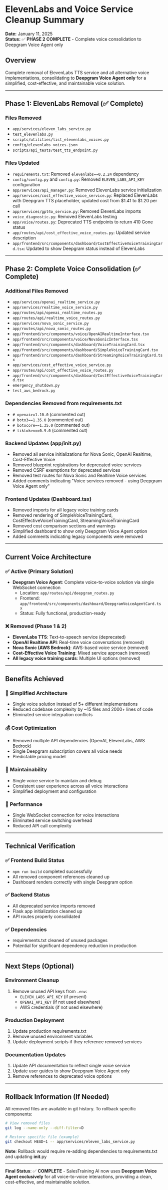 # ElevenLabs and Voice Service Cleanup Summary

**Date:** January 11, 2025  
**Status:** ✅ **PHASE 2 COMPLETE** - Complete voice consolidation to Deepgram Voice Agent only

## Overview
Complete removal of ElevenLabs TTS service and all alternative voice implementations, consolidating to **Deepgram Voice Agent only** for a simplified, cost-effective, and maintainable voice solution.

---

## Phase 1: ElevenLabs Removal (✅ Complete)

### Files Removed
- `app/services/eleven_labs_service.py`
- `test_elevenlabs.py`
- `scripts/utilities/list_elevenlabs_voices.py`
- `config/elevenlabs_voices.json`
- `scripts/api_tests/test_tts_endpoint.py`

### Files Updated
- `requirements.txt`: Removed `elevenlabs==0.2.24` dependency
- `config/config.py` and `config.py`: Removed `ELEVEN_LABS_API_KEY` configuration
- `app/services/api_manager.py`: Removed ElevenLabs service initialization
- `app/services/cost_effective_voice_service.py`: Replaced ElevenLabs with Deepgram TTS placeholder, updated cost from $1.41 to $1.20 per call
- `app/services/gpt4o_service.py`: Removed ElevenLabs imports
- `voice_diagnostic.py`: Removed ElevenLabs testing
- `app/voice/routes.py`: Deprecated TTS endpoints to return 410 Gone status
- `app/routes/api/cost_effective_voice_routes.py`: Updated service description
- `app/frontend/src/components/dashboard/CostEffectiveVoiceTrainingCard.tsx`: Updated to show Deepgram status instead of ElevenLabs

---

## Phase 2: Complete Voice Consolidation (✅ Complete)

### Additional Files Removed
- `app/services/openai_realtime_service.py`
- `app/services/realtime_voice_service.py` 
- `app/routes/api/openai_realtime_routes.py`
- `app/routes/api/realtime_voice_routes.py`
- `app/services/nova_sonic_service.py`
- `app/routes/api/nova_sonic_routes.py`
- `app/frontend/src/components/voice/OpenAIRealtimeInterface.tsx`
- `app/frontend/src/components/voice/NovaSonicInterface.tsx`
- `app/frontend/src/components/dashboard/VoiceTrainingCard.tsx`
- `app/frontend/src/components/dashboard/SimpleVoiceTrainingCard.tsx`
- `app/frontend/src/components/dashboard/StreamingVoiceTrainingCard.tsx`
- `app/services/cost_effective_voice_service.py`
- `app/routes/api/cost_effective_voice_routes.py`
- `app/frontend/src/components/dashboard/CostEffectiveVoiceTrainingCard.tsx`
- `emergency_shutdown.py`
- `test_aws_bedrock.py`

### Dependencies Removed from requirements.txt
- `# openai>=1.10.0` (commented out)
- `# boto3==1.35.0` (commented out)
- `# botocore==1.35.0` (commented out)
- `# tiktoken==0.9.0` (commented out)

### Backend Updates (app/__init__.py)
- Removed all service initializations for Nova Sonic, OpenAI Realtime, Cost-Effective Voice
- Removed blueprint registrations for deprecated voice services
- Removed CSRF exemptions for deprecated services
- Removed test routes for Nova Sonic and Realtime Voice services
- Added comments indicating "Voice services removed - using Deepgram Voice Agent only"

### Frontend Updates (Dashboard.tsx)
- Removed imports for all legacy voice training cards
- Removed rendering of SimpleVoiceTrainingCard, CostEffectiveVoiceTrainingCard, StreamingVoiceTrainingCard
- Removed cost comparison sections and warnings
- Simplified dashboard to show only Deepgram Voice Agent option
- Added comments indicating legacy components were removed

---

## Current Voice Architecture

### ✅ Active (Primary Solution)
- **Deepgram Voice Agent**: Complete voice-to-voice solution via single WebSocket connection
  - Location: `app/routes/api/deepgram_routes.py`
  - Frontend: `app/frontend/src/components/dashboard/DeepgramVoiceAgentCard.tsx`
  - Status: Fully functional, production-ready

### ❌ Removed (Phase 1 & 2)
- **ElevenLabs TTS**: Text-to-speech service (deprecated)
- **OpenAI Realtime API**: Real-time voice conversations (removed)
- **Nova Sonic (AWS Bedrock)**: AWS-based voice service (removed)
- **Cost-Effective Voice Training**: Mixed service approach (removed)
- **All legacy voice training cards**: Multiple UI options (removed)

---

## Benefits Achieved

### 🎯 **Simplified Architecture**
- Single voice solution instead of 5+ different implementations
- Reduced codebase complexity by ~15 files and 2000+ lines of code
- Eliminated service integration conflicts

### 💰 **Cost Optimization**
- Removed multiple API dependencies (OpenAI, ElevenLabs, AWS Bedrock)
- Single Deepgram subscription covers all voice needs
- Predictable pricing model

### 🔧 **Maintainability**
- Single voice service to maintain and debug
- Consistent user experience across all voice interactions
- Simplified deployment and configuration

### 🚀 **Performance**
- Single WebSocket connection for voice interactions
- Eliminated service switching overhead
- Reduced API call complexity

---

## Technical Verification

### ✅ Frontend Build Status
- `npm run build` completed successfully
- All removed component references cleaned up
- Dashboard renders correctly with single Deepgram option

### ✅ Backend Status
- All deprecated service imports removed
- Flask app initialization cleaned up
- API routes properly consolidated

### ✅ Dependencies
- requirements.txt cleaned of unused packages
- Potential for significant dependency reduction in production

---

## Next Steps (Optional)

### Environment Cleanup
1. Remove unused API keys from `.env`:
   - `ELEVEN_LABS_API_KEY` (if present)
   - `OPENAI_API_KEY` (if not used elsewhere)
   - AWS credentials (if not used elsewhere)

### Production Deployment
1. Update production requirements.txt
2. Remove unused environment variables
3. Update deployment scripts if they reference removed services

### Documentation Updates
1. Update API documentation to reflect single voice service
2. Update user guides to show Deepgram Voice Agent only
3. Remove references to deprecated voice options

---

## Rollback Information (If Needed)

All removed files are available in git history. To rollback specific components:

```bash
# View removed files
git log --name-only --diff-filter=D

# Restore specific file (example)
git checkout HEAD~1 -- app/services/eleven_labs_service.py
```

**Note**: Rollback would require re-adding dependencies to requirements.txt and updating __init__.py

---

**Final Status**: ✅ **COMPLETE** - SalesTraining AI now uses **Deepgram Voice Agent exclusively** for all voice-to-voice interactions, providing a clean, cost-effective, and maintainable solution. 